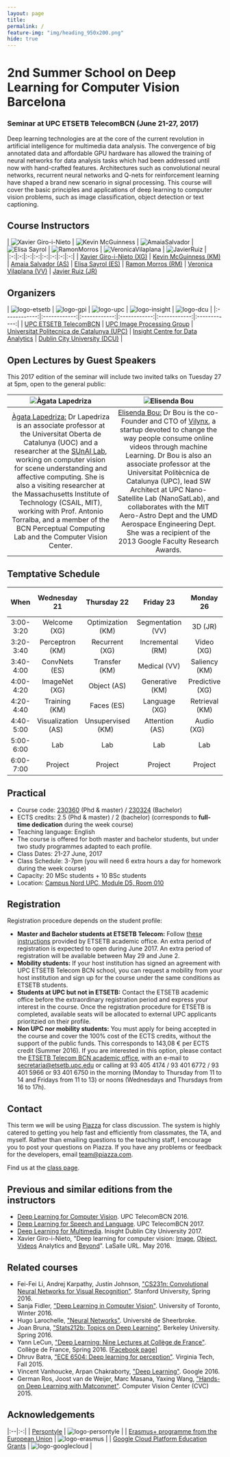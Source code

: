 ```yaml
---
layout: page
title:
permalink: /
feature-img: "img/heading_950x200.png"
hide: true
---
```


# 2nd Summer School on Deep Learning for Computer Vision Barcelona

### Seminar at UPC ETSETB TelecomBCN (June 21-27, 2017)

Deep learning technologies are at the core of the current revolution in artificial intelligence for multimedia data analysis. The convergence of big annotated data and affordable GPU hardware has allowed the training of neural networks for data analysis tasks which had been addressed until now with hand-crafted features. Architectures such as convolutional neural networks, recurrent neural networks and Q-nets for reinforcement learning have shaped a brand new scenario in signal processing. This course will cover the basic principles and applications of deep learning to computer vision problems, such as image classification, object detection or text captioning.

## Course Instructors

| ![Xavier Giro-i-Nieto][XavierGiro-photo] |  ![Kevin McGuinness][KevinMcGuinness-photo] | ![AmaiaSalvador][AmaiaSalvador-photo] | ![Elisa Sayrol][ElisaSayrol-photo]  | ![RamonMorros][RamonMorros-photo]  | ![VeronicaVilaplana][VeronicaVilaplana-photo]  | ![JavierRuiz][JavierRuiz-photo] |
|:-:|:-:|:-:|:-:|:-:|:-:|:-:|:-:|
| [Xavier Giro-i-Nieto (XG)][XavierGiro-web] | [Kevin McGuinness (KM)][KevinMcGuinness-web]  | [Amaia Salvador (AS)][AmaiaSalvador-web]   | [Elisa Sayrol (ES)][ElisaSayrol-web]  | [Ramon Morros (RM)][VeronicaVilaplana-web]  | [Veronica Vilaplana (VV)][VeronicaVilaplana-web]   | [Javier Ruiz (JR)][JavierRuiz-web]  

[XavierGiro-web]: https://imatge.upc.edu/web/people/xavier-giro
[KevinMcGuinness-web]: https://www.insight-centre.org/users/kevin-mcguinness
[AmaiaSalvador-web]: https://imatge.upc.edu/web/people/amaia-salvador
[ElisaSayrol-web]: https://imatge.upc.edu/web/people/elisa-sayrol
[RamonMorros-web]: https://imatge.upc.edu/web/people/josep-ramon-morros
[VeronicaVilaplana-web]: https://imatge.upc.edu/web/people/veronica-vilaplana
[JavierRuiz-web]: https://imatge.upc.edu/web/people/javier-ruiz-hidalgo


[XavierGiro-photo]: img/instructors/XavierGiro.jpg "Xavier Giro-i-Nieto"
[KevinMcGuinness-photo]: img/instructors/Kevin160x160.jpg "Kevin McGuinness"
[AmaiaSalvador-photo]: img/instructors/AmaiaSalvador.jpg "Amaia Salvador"
[ElisaSayrol-photo]: img/instructors/ElisaSayrol.jpg "Elisa Sayrol"
[RamonMorros-photo]: img/instructors/RamonMorros.jpg "Ramon Morros"
[VeronicaVilaplana-photo]: img/instructors/VeronicaVilaplana.jpg "Veronica Vilaplana"
[JavierRuiz-photo]: img/instructors/JavierRuiz.jpg "Javier Ruiz"


## Organizers

| ![logo-etsetb] | ![logo-gpi] | ![logo-upc] |  ![logo-insight] | ![logo-dcu] |
|:------------:|:------------:|:------------:|:------------:|:------------:|:------------:|
| [UPC ETSETB TelecomBCN](etsetb-web) | [UPC Image Processing Group](gpi-web) | [Universitat Politecnica de Catalunya (UPC)](upc-web) | [Insight Centre for Data Analytics](insight-web) | [Dublin City University (DCU)](dcu-web) |

[etsetb-web]: https://www.etsetb.upc.edu/en/
[upc-web]: http://www.upc.edu/?set_language=en
[gpi-web]: https://imatge.upc.edu/web/
[insight-web]: https://www.insight-centre.org/
[dcu-web]: http://www.dcu.ie/

[logo-etsetb]: img/logos/etsetb.png "ETSETB TelecomBCN"
[logo-gpi]: img/logos/gpi.png "UPC Image Processing Group"
[logo-upc]: img/logos/upc.jpg "Universitat Politecnica de Catalunya"
[logo-insight]: img/logos/insight.jpg "Insight Centre for Data Analytics"
[logo-dcu]: img/logos/dcu.png "Dublin City University"

<!-- Do not display this at the moment
## Hands on Caffe2

The seminar includes four practical sessions on [Caffe2](https://caffe2.ai/), the Open Source Deep Learning Framework developed by [Facebook Research](https://research.fb.com/). 

-->

## Open Lectures by Guest Speakers
This 2017 edition of the seminar will include two invited talks on Tuesday 27 at 5pm, open to the general public:

| ![Àgata Lapedriza][AgataLapedriza-photo] | ![Elisenda Bou][ElisendaBou-photo] |
|:-:|:-:|
[Àgata Lapedriza:][AgataLapedriza-web] Dr Lapedriza is an associate professor at the Universitat Oberta de Catalunya (UOC) and a researcher at the [SUnAI Lab](sunai-web), working on computer vision for scene understanding and affective computing. She is also a visiting researcher at the Massachusetts Institute of Technology (CSAIL, MIT), working with Prof. Antonio Torralba, and a member of the BCN Perceptual Computing Lab and the Computer Vision Center.| [Elisenda Bou:][ElisendaBou-web] Dr Bou is the co-Founder and CTO of [Vilynx](vilynx-web), a startup devoted to change the way people consume online videos through machine Learning. Dr Bou is also an associate professor at the Universitat Politècnica de Catalunya (UPC), lead SW Architect at UPC Nano-Satellite Lab (NanoSatLab), and collaborates with the MIT Aero-Astro Dept and the UMD Aerospace Engineering Dept. She was a recipient of the 2013 Google Faculty Research Awards. |

[AgataLapedriza-web]: http://sunai.uoc.edu/~agata/
[sunai-web]: http://sunai.uoc.edu/
[AgataLapedriza-photo]: img/guests/AgataLapedriza-160x160.jpg "AgataLapedriza"

[ElisendaBou-web]: https://www.linkedin.com/in/elisendabou/?ppe=1
[vilynx-web]: http://www.vilynx.com/
[ElisendaBou-photo]: img/guests/ElisendaBou-160x160.jpg "Elisenda Bou"

## Temptative Schedule

| When       | Wednesday 21          | Thursday 22         | Friday 23         | Monday 26          | Tuesday 27 (Open)        |
|:----------:|:---------------------:|:-------------------:|:-----------------:|:------------------:|:------------------------:|
| 3:00-3:20  | Welcome (XG)          | Optimization (KM)   | Segmentation (VV) | 3D (JR)            | Project expos            |
| 3:20-3:40  | Perceptron (KM)       | Recurrent (XG)      | Incremental (RM)  | Video (XG)         | Project expos            |
| 3:40-4:00  | ConvNets (ES)         | Transfer (KM)       | Medical (VV)      | Saliency (KM)      | Project expos            |
| 4:00-4:20  | ImageNet (XG)         | Object (AS)         | Generative (KM)   | Predictive (XG)    | Project expos            |
| 4:20-4:40  | Training (KM)         | Faces (ES)          | Language (XG)     | Retrieval (KM)     | Project expos            |
| 4:40-5:00  | Visualization (AS)    | Unsupervised (KM)   | Attention (AS)    | Audio (XG)         | Project expos            |
| 5:00-6:00  | Lab                   | Lab                 | Lab               | Lab                | Guest speakers           |
| 6:00-7:00  | Project               | Project             | Project           | Project            | Closing                  | 

## Practical
* Course code: [230360](http://infoteleco.upc.edu/documents/guia_docent/assignatures/all/ang/230360.pdf) (Phd & master) / [230324](http://www.etsetb.upc.edu/ca/shared/curs-actual/seminaris/Fitxa_guia_docent_seminari_grau_IDLCV.pdf) (Bachelor)
* ECTS credits: 2.5 (Phd & master) / 2 (bachelor) (corresponds to **full-time dedication** during the week course)
* Teaching language: English
* The course is offered for both master and bachelor students, but under two study programmes adapted to each profile.
* Class Dates: 21-27 June, 2017
* Class Schedule: 3-7pm (you will need 6 extra hours a day for homework during the week course)
* Capacity: 20 MSc students + 10 BSc students
* Location: [Campus Nord UPC, Module D5, Room 010](https://imatge.upc.edu/web/contact)

## Registration

Registration procedure depends on the student profile:

* **Master and Bachelor students at ETSETB Telecom:** Follow [these instructions](http://etsetb.upc.edu/ca/estudis/curs-actual/seminaris/seminaris-dels-graus) provided by ETSETB academic office. An extra period of registration is expected to open during June 2017. An extra period of registration will be available between May 29 and June 2.
* **Mobility students:** If your host institution has signed an agreement with UPC ETSETB Telecom BCN school, you can request a mobility from your host institution and sign up for the course under the same conditions as ETSETB students.
* **Students at UPC but not in ETSETB:** Contact the ETSETB academic office before the extraordinary registration period and express your interest in the course. Once the registration procedure for ETSETB is completed, available seats will be allocated to external UPC applicants prioritzied on their profile.
* **Non UPC nor mobility students:** You must apply for being accepted in the course and cover the 100% cost of the ECTS credits, without the support of the public funds. This corresponds to 143,08 € per ECTS credit (Summer 2016). If you are interested in this option, please contact the [ETSETB Telecom BCN academic office](http://www.etsetb.upc.edu/ca/els-serveis/secretaria-oberta), with an e-mail to secretaria@etsetb.upc.edu or calling at 93 405 4174 / 93 401 6772 / 93 401 5966 or 93 401 6750 in the morning (Monday to Thursday from 11 to 14 and Fridays from 11 to 13) or noons (Wednesdays and Thursdays from 16 to 17h).

## Contact

This term we will be using [Piazza](https://piazza.com) for class discussion. The system is highly catered to getting you help fast and efficiently from classmates, the TA, and myself. Rather than emailing questions to the teaching staff, I encourage you to post your questions on Piazza. If you have any problems or feedback for the developers, email team@piazza.com.

Find us at the [class page](https://piazza.com/upc/summer2016/230360/home).

## Previous and similar editions from the instructors


* [Deep Learning for Computer Vision][DLCV2016]. UPC TelecomBCN 2016.
* [Deep Learning for Speech and Language][DLSL2017]. UPC TelecomBCN 2017.
* [Deep Learning for Multimedia][DLMM2017]. Inisght Dublin City University 2017.
* Xavier Giro-i-Nieto, "Deep learning for computer vision: [Image], [Object], [Videos] Analytics and [Beyond]". LaSalle URL. May 2016.

[DLCV2016]: http://imatge-upc.github.io/telecombcn-2016-dlcv/
[DLSL2017]: https://telecombcn-dl.github.io/2017-dlsl/
[DLMM2017]: https://telecombcn-dl.github.io/dlmm-2017-dcu/

[Image]: http://www.slideshare.net/xavigiro/deep-learning-for-computer-vision-14-image-analytics-lasalle-2016
[Object]: http://www.slideshare.net/xavigiro/deep-learning-for-computer-vision-24-object-analytics-lasalle-2016
[Videos]: http://www.slideshare.net/xavigiro/deep-learning-for-computer-vision-34-video-analytics-lasalle-2016
[Beyond]: http://www.slideshare.net/xavigiro/deep-learning-for-computer-vision-44-beyond-vision-lasalle-2016


## Related courses

* Fei-Fei Li, Andrej Karpathy, Justin Johnson, ["CS231n: Convolutional Neural Networks for Visual Recognition"](http://cs231n.stanford.edu/). Stanford University, Spring 2016.
* Sanja Fidler, ["Deep Learning in Computer Vision"](http://www.cs.toronto.edu/~fidler/teaching/2015/CSC2523.html). University of Toronto, Winter 2016.
* Hugo Larochelle, ["Neural Networks"](http://info.usherbrooke.ca/hlarochelle/neural_networks/content.html). Université de Sheerbroke.
* Joan Bruna, ["Stats212b: Topics on Deep Learning"](https://github.com/joanbruna/stat212b). Berkeley University. Spring 2016.
* Yann LeCun, ["Deep Learning: Nine Lectures at Collège de France"](http://cilvr.nyu.edu/doku.php?id=courses%3Adeeplearning-cdf2016%3Astart). Collège de France, Spring 2016. [[Facebook page](https://www.facebook.com/deeplearningcdf/?fref=nf)]
* Dhruv Batra, ["ECE 6504: Deep learning for perception"](https://computing.ece.vt.edu/~f15ece6504/). Virginia Tech, Fall 2015.
* Vincent Vanhoucke, Arpan Chakraborty, ["Deep Learning"](https://www.udacity.com/course/deep-learning--ud730). Google 2016.
* German Ros, Joost van de Weijer, Marc Masana, Yaxing Wang, ["Hands-on Deep Learning with Matconvnet"](http://www.cvc.uab.es/~gros/index.php/hands-on-deep-learning-with-matconvnet/). Computer Vision Center (CVC) 2015.


## Acknowledgements

|:--|:-:|
| [Persontyle][web-persontyle]                                 | ![logo-persontyle] |
| [Erasmus+ programme from the European Union][web-erasmus]    | ![logo-erasmus] |
| [Google Cloud Platform Education Grants][web-googlecloud]    | ![logo-googlecloud] |


[web-persontyle]: http://www.persontyle.com/
[web-erasmus]: https://ec.europa.eu/programmes/erasmus-plus/node_en
[web-googlecloud]: https://cloud.google.com/edu/

[logo-persontyle]: img/logos/persontyle675x200.png "Persontyle logo"
[logo-erasmus]: img/logos/erasmus700x200.jpg "Erasmus logo"
[logo-googlecloud]: img/logos/googlecloud486x300.png "Google Cloud logo"

